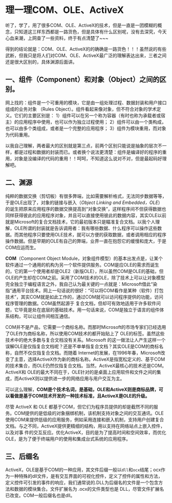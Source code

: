 # 理一理COM、OLE、ActiveX

听了，学了，用了很多COM、OLE、ActiveX的技术，但是一直是一团模糊的概念，只知道这三样东西都是一路货色，但是具体有什么区别呢，没有去深究，今天心血来潮，上网查了一些资料，终于有点清楚了~~~

得到的结论就是：COM、OLE、ActiveX的的确确是一路货色！！！虽然说的有些武断，但我只是将人们对COM、OLE、ActiveX最广泛的理解表达出来，三者之间还是很大区别的，具体渊源后面讲。

## 一、组件（Component）和对象（Object）之间的区别。

网上找的：组件是一个可重用的模块，它是由一组处理过程、数据封装和用户接口组成的业务对象 （Rules Object）。组件看起来像对象，但不符合对象的学术定义。它们的主要区别是：
1）组件可以在另一个称为容器（有时也称为承载者或宿主）的应用程序中使用，也可以作为独立过程使用；
2）组件可以由一个类构成，也可以由多个类组成，或者是一个完整的应用程序；
3）组件为模块重用，而对象为代码重用。

以我自己理解，两者最大的区别就是第三点，前两个区别只能说是抽象的层次不一样，都是过程和数据的封装而已。或者换个说法更清楚：组件是编译好的程序的重用，对象是没编译的代码的重用！！呵呵，不知道这么说对不对，但是最起码好理解吧。


## 二、渊源

纯粹的数据交换（剪切板）有很多弊端，比如需要解析格式，无法同步数据等等，于是OLE出现了，对象的链接与嵌入（*Object Linking and Embedded，OLE*）的诞生把原来应用程序的数据交换提高到“对象交换”，这样程序间不但获得数据也同样获得彼此的应用程序对象，并且可以直接使用彼此的数据内容，其实OLE以前就是Microsoft的复合文档技术，它的最初版本只是瞄准复合文档。以我个人理解，OLE所谓的封装就是告诉调用者：我有哪些数据、什么程序可以操作这些数据。而其他程序只要使用OLE技术，就可以方便的获取数据，或者调用相应的程序操作数据。但是早期的OLE有自己的弊端，业界一直在抱怨它的缓慢和庞大，于是COM应运而生。

**COM**（Component Object Module，对象组件模型）的基本出发点是，让某个软件通过一个通用的机构为另一个软件提供服务。COM是应OLE的需求而诞生的，它的第一个使用者却是OLE2（新版OLE），所以虽然COM是OLE的基础，但OLE的产生却在COM之前。采用了COM技术的OLE，除了技术上可以让对象模型完全独立于编程语言之外，我自己认为最关键的一点就是：Microsoft借此“染指”通用平台技术。网上一句话说的很好：“可以将COM看作是某种（软件）打包技术”，其实COM就是如此工作的，通过COM就可以访问程序提供的功能，访问程序管理的数据。COM虽然起源于 复合文档，但却可有效地适用于许多软件问题，它毕竟是处在底层的基础技术。用一句话来说，COM是独立于语言的组件体系结构，可以让组件间相互通信。


COM并不是产品，它需要一个商标名称。而那时Microsoft的市场专家们已经选用了OLE作为商标名称，所以使用COM技术的都开始贴上了 OLE的标签。虽然这些技术中的绝大多数与复合文档没有关系。Microsoft 的这一做法让人产生这样一个误解OLE是仅指复合文档呢？还是不单单指复合文档？其实OLE是COM的商标名称，自然不仅仅指复合文档。而随着 Internet的发展，在1996年春，Microsoft改变了主意，选择ActiveX作为新的商标名称。ActiveX是指宽松定义的、基于COM的技术集合，而OLE仍然仅指复合文档。当然，ActiveX最核心的技术还是COM。ActiveX和 OLE的最大不同在于，OLE针对的是桌面上应用软件和文件之间的集成，而ActiveX则以提供进一步的网络应用与用户交互为主。

可以这么理解，**COM是个技术名词，是基础，OLE和ActiveX则是商标品牌，可以看做是基于COM技术开发的一种技术标准，且ActiveX是OLE的升级。**

尽管 ActiveX 和 OLE 都基于COM，但它们为程序员提供的却是截然不同的服务。COM提供的是低级的对象捆绑机制，该机制支持对象之间的交互通讯。OLE使用COM来提供低级的应用服务，例如采用连接和嵌入机制，支持用户创建复合文档。与之不同，ActiveX提供更精细的结构，用以支持在网络站点上嵌入控件，以及对事 件的交互反应。优化ActiveX，目的是为了提高时间和空间效率，而优化OLE，是为了便于终端用户的使用和集成台式系统的应用程序。

## 三、后缀名

ActiveX，OLE是基于COM的一种应用，其文件后缀一般以`dll`和`ocx`结尾；ocx作为一种特殊的dll文件，是有交互界面的可视化控件，定义了控件的属性和方法，定义控件可引发的事件的响应，我们通常说的.DLL为后缀名的文件是一个包含方法和数据的模块集合。文件扩展名为 .ocx的文件类型也是 DLL，尽管文件扩展名已改变。COM一般后缀名也是dll。






